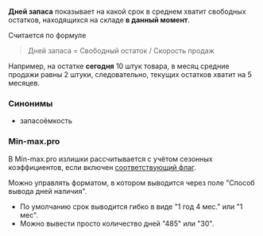 **Дней запаса** показывает на какой срок в среднем хватит свободных остатков, находящихся на складе **в данный момент**. 

Считается по формуле

> Дней запаса = Свободный остаток / Скорость продаж 


Например, на остатке **сегодня** 10 штук товара, в месяц средние продажи равны 2 штуки, следовательно, текущих остатков хватит на 5 месяцев.


### Синонимы
- запасоёмкость

### Min-max.pro

В Min-max.pro излишки рассчитывается с учётом сезонных коэффициентов, если включен [соответствующий флаг](../Справка/Сезонные%20коэффициенты.md).
 
 
Можно управлять форматом, в котором выводится через поле "Способ вывода дней наличия".  
- По умолчанию срок выводится гибко в виде "1 год 4 мес." или "1 мес".  
- Можно вывести просто количество дней "485" или "30".  